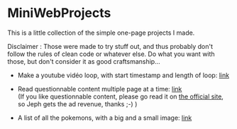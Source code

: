 # MiniWebProjects

This is a little collection of the simple one-page projects I made.

Disclaimer : Those were made to try stuff out, and thus probably don't follow the rules of clean code or whatever else. Do what you want with those, but don't consider it as good craftsmanship...


 - Make a youtube vidéo loop, with start timestamp and length of loop:
[link](https://damnalex.github.io/MiniWebProjects/Youtube%20loop.html)

 - Read questionnable content multiple page at a time:
[link](https://damnalex.github.io/MiniWebProjects/questionnablecontentRecovery.html)  <br>
(If you like questionnable content, please go read it on [the official site](https://www.questionablecontent.net), so Jeph gets the ad revenue, thanks ;-) )

 - A list of all the pokemons, with a big and a small image:
[link](https://damnalex.github.io/MiniWebProjects/recover%20Pokemon%20images.html)
